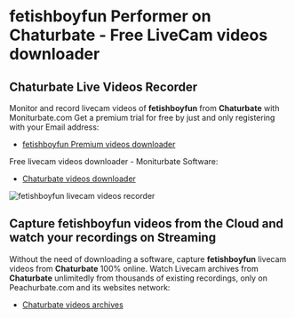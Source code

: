 # fetishboyfun Performer on Chaturbate - Free LiveCam videos downloader

## Chaturbate Live Videos Recorder

Monitor and record livecam videos of **fetishboyfun** from **Chaturbate** with Moniturbate.com
Get a premium trial for free by just and only registering with your Email address:
* [fetishboyfun Premium videos downloader](https://moniturbate.com/request-demo-licence-key.html)

Free livecam videos downloader - Moniturbate Software:
* [Chaturbate videos downloader](https://moniturbate.com/moniturbate-download-software.html)

![fetishboyfun livecam videos recorder](https://peachurnet.com/templates/moniturbate-software.png)


## Capture fetishboyfun videos from the Cloud and watch your recordings on Streaming

Without the need of downloading a software, capture **fetishboyfun** livecam videos from **Chaturbate** 100% online.
Watch Livecam archives from **Chaturbate** unlimitedly from thousands of existing recordings, only on Peachurbate.com and its websites network:
* [Chaturbate videos archives](https://peachurnet.com/)